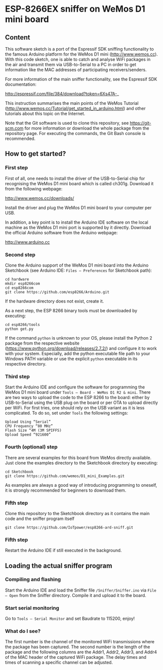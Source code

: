 # ESP-8266EX sniffer on WeMos D1 mini board

## Content

This software sketch is a port of the Espressif SDK sniffing functionality to the famous Arduino platform for the WeMos D1 mini (http://www.wemos.cc). 
With this code sketch, one is able to catch and analyse WiFi packages in the air and transmit them via USB-to-Serial to a PC in order to get information like the MAC addresses of participating receivers/senders.

For more information of the main sniffer functionality, see the Espressif SDK documentation:

http://espressif.com/file/384/download?token=6Xs47A-_

This instruction summarises the main points of the WeMos Tutorial (http://www.wemos.cc/Tutorial/get_started_in_arduino.html) and other tutorials about this topic on the Internet.

Note that the Git software is used to clone this repository, see https://git-scm.com for more information or download the whole package from the repository page. For executing the commands, the Git Bash console is recommended.

## How to get started? 

### First step

First of all, one needs to install the driver of the USB-to-Serial chip for recognising the WeMos D1 mini board which is called ch301g. Download it from the following webpage:

http://www.wemos.cc/downloads/

Install the driver and plug the WeMos D1 mini board to your computer per USB.

In addition, a key point is to install the Arduino IDE software on the local machine as the WeMos D1 mini port is supported by it directly. Download the official Arduino software from the Arduino webpage: 

http://www.arduino.cc

### Second step

Clone the Arduino support of the WeMos D1 mini board into the Arduino Sketchbook (see Arduino IDE: ``Files – Preferences`` for Sketchbook path):

```
cd hardware  
mkdir esp8266com
cd esp8266com
git clone https://github.com/esp8266/Arduino.git
```

If the hardware directory does not exist, create it.

As a next step, the ESP 8266 binary tools must be downloaded by executing:

```
cd esp8266/tools
python get.py
```

If the command ``python`` is unknown to your OS, please install the Python 2 package from the respective website (https://www.python.org/download/releases/2.7.2/) and configure it to work with your system. Especially, add the python executable file path to your Windows PATH variable or use the explicit ```python``` executable in its respective directory.

### Third step

Start the Arduino IDE and configure the software for programming the WeMos D1 mini board under ``Tools – Board - WeMos D1 R2 & mini``. 
There are two ways to upload the code to the ESP 8266 to the board: either by USB-to-Serial using the USB plug on the board or per OTA to upload directly per WiFi.
For first tries, one should rely on the USB variant as it is less complicated. To do so, set under ``Tools`` the following settings:

```
Upload Using “Serial”
CPU Frequency “80 MHz”
Flash Size “4M (3M SPIFFS)
Upload Speed “921600”
```

### Fourth (optional) step

There are several examples for this board from WeMos directly available. Just clone the examples directory to the Sketchbook directory by executing:

```
cd Sketchbook
git clone https://github.com/wemos/D1_mini_Examples.git
``` 

As examples are always a good way of introducing programming to oneself, it is strongly recommended for beginners to download them.

### Fifth step

Clone this repository to the Sketchbook directory as it contains the main code and the sniffer program itself

```
git clone https://github.com/IoTpower/esp8266-ard-sniff.git
```

### Fifth step

Restart the Arduino IDE if still executed in the background.

## Loading the actual sniffer program

### Compiling and flashing

Start the Arduino IDE and load the Sniffer file ```/Sniffer/Sniffer.ino``` via ``File – Open`` from the Sniffer directory. Compile it and upload it to the board.

### Start serial monitoring

Go to ``Tools – Serial Monitor`` and set Baudrate to 115200, enjoy!

### What do I see?

The first number is the channel of the monitored WiFi transmissions where the package has been captured. The second number is the length of the package and the following columns are the Addr1, Addr2, Addr3, and Addr4 of the MAC header of the captured WiFi package. The delay times and times of scanning a specific channel can be adjusted.
